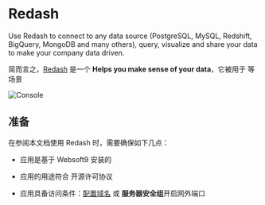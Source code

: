 # Redash

Use Redash to connect to any data source (PostgreSQL, MySQL, Redshift, BigQuery, MongoDB and many others), query, visualize and share your data to make your company data driven.

简而言之，[Redash](https://redash.io/) 是一个 **Helps you make sense of your data**，它被用于  等场景


![Console](https://libs.websoft9.com/Websoft9/DocsPicture/zh/redash/redash-gui-websoft9.png)


## 准备

在参阅本文档使用 Redash 时，需要确保如下几点：

- 应用是基于 Websoft9 安装的

- 应用的用途符合 [](https://some_license_url) 开源许可协议

- 应用具备访问条件：[配置域名](./guide/appsetdomain) 或 **服务器安全组**开启网外端口